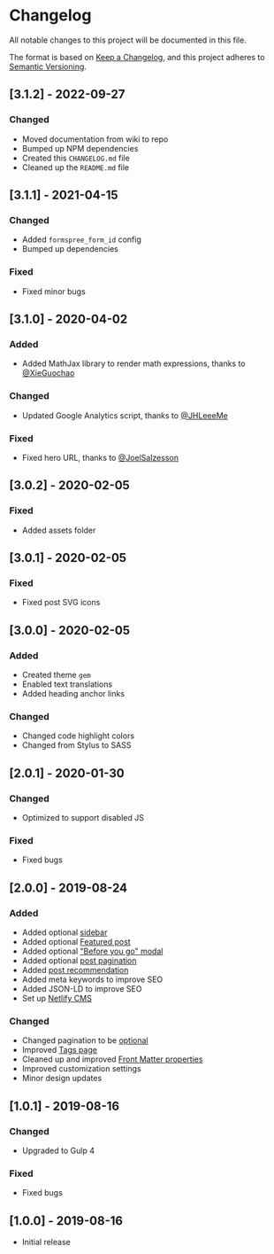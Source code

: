# Changelog

All notable changes to this project will be documented in this file.

The format is based on [Keep a Changelog](https://keepachangelog.com/en/1.0.0/),
and this project adheres to [Semantic Versioning](https://semver.org/spec/v2.0.0.html).

## [3.1.2] - 2022-09-27

### Changed

- Moved documentation from wiki to repo
- Bumped up NPM dependencies
- Created this `CHANGELOG.md` file
- Cleaned up the `README.md` file

## [3.1.1] - 2021-04-15

### Changed

- Added `formspree_form_id` config
- Bumped up dependencies

### Fixed

- Fixed minor bugs

## [3.1.0] - 2020-04-02

### Added

- Added MathJax library to render math expressions, thanks to [@XieGuochao](https://github.com/XieGuochao)

### Changed

- Updated Google Analytics script, thanks to [@JHLeeeMe](https://github.com/JHLeeeMe)

### Fixed

- Fixed hero URL, thanks to [@JoelSalzesson](https://github.com/JoelSalzesson)

## [3.0.2] - 2020-02-05

### Fixed

- Added assets folder

## [3.0.1] - 2020-02-05

### Fixed

- Fixed post SVG icons

## [3.0.0] - 2020-02-05

### Added

- Created theme `gem`
- Enabled text translations
- Added heading anchor links

### Changed

- Changed code highlight colors
- Changed from Stylus to SASS

## [2.0.1] - 2020-01-30

### Changed

- Optimized to support disabled JS

### Fixed

- Fixed bugs

## [2.0.0] - 2019-08-24

### Added

- Added optional [sidebar](features.md#posts-sidebar)
- Added optional [Featured post](features.md#featured-post)
- Added optional ["Before you go" modal](features.md#before-you-go-modal)
- Added optional [post pagination](features.md#paginated-posts)
- Added [post recommendation](features.md#post-recommendation)
- Added meta keywords to improve SEO
- Added JSON-LD to improve SEO
- Set up [Netlify CMS](features.md#netlify-cms-ready)

### Changed

- Changed pagination to be [optional](features.md#home-page-pagination)
- Improved [Tags page](features.md#tags-page)
- Cleaned up and improved [Front Matter properties](post.md#front-matter-properties)
- Improved customization settings
- Minor design updates

## [1.0.1] - 2019-08-16

### Changed

- Upgraded to Gulp 4

### Fixed

- Fixed bugs

## [1.0.0] - 2019-08-16

- Initial release

